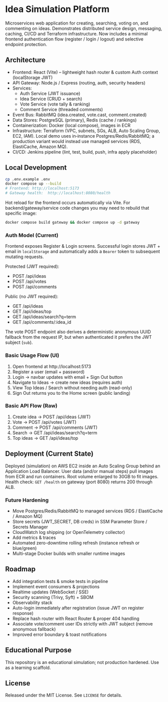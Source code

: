 # Idea Simulation Platform

Microservices web application for creating, searching, voting on, and commenting on ideas. Demonstrates distributed service design, messaging, caching, CI/CD and Terraform infrastructure. Now includes a minimal frontend authentication flow (register / login / logout) and selective endpoint protection.

## Architecture
- Frontend: React (Vite) – lightweight hash router & custom Auth context (localStorage JWT)
- API Gateway: Node.js / Express (routing, auth, security headers)
- Services:
  - Auth Service (JWT issuance)
  - Idea Service (CRUD + search)
  - Vote Service (vote tally & ranking)
  - Comment Service (threaded comments)
- Event Bus: RabbitMQ (idea.created, vote.cast, comment.created)
- Data Stores: PostgreSQL (primary), Redis (cache / rankings)
- Containerization: Docker (local compose), images in ECR
- Infrastructure: Terraform (VPC, subnets, SGs, ALB, Auto Scaling Group, EC2, IAM). Local demo uses in‑instance Postgres/Redis/RabbitMQ; a production variant would instead use managed services (RDS, ElastiCache, Amazon MQ).
- CI/CD: Jenkins pipeline (lint, test, build, push, infra apply placeholder)
## Local Development
```bash
cp .env.example .env
docker compose up --build
# Frontend: http://localhost:5173
# Gateway health:  http://localhost:8080/health
```

Hot reload for the frontend occurs automatically via Vite. For backend/gateway/service code changes you may need to rebuild that specific image:
```bash
docker compose build gateway && docker compose up -d gateway
```

### Auth Model (Current)
Frontend exposes Register & Login screens. Successful login stores JWT + email in `localStorage` and automatically adds a `Bearer` token to subsequent mutating requests.

Protected (JWT required):
- POST /api/ideas
- POST /api/votes
- POST /api/comments

Public (no JWT required):
- GET /api/ideas
- GET /api/ideas/top
- GET /api/ideas/search?q=term
- GET /api/comments/:idea_id

The vote POST endpoint also derives a deterministic anonymous UUID fallback from the request IP, but when authenticated it prefers the JWT subject (`sub`).

### Basic Usage Flow (UI)
1. Open frontend at http://localhost:5173
2. Register a user (email + password)
3. Login → navbar updates with email + Sign Out button
4. Navigate to Ideas → create new ideas (requires auth)
5. View Top Ideas / Search without needing auth (read-only)
6. Sign Out returns you to the Home screen (public landing)

### Basic API Flow (Raw)
1. Create idea -> POST /api/ideas (JWT)
2. Vote -> POST /api/votes (JWT)
3. Comment -> POST /api/comments (JWT)
4. Search -> GET /api/ideas/search?q=term
5. Top ideas -> GET /api/ideas/top

## Deployment (Current State)
Deployed (simulation) on AWS EC2 inside an Auto Scaling Group behind an Application Load Balancer. User data (and/or manual steps) pull images from ECR and run containers. Root volume enlarged to 30GB to fit images. Health check: `GET /health` on gateway (port 8080) returns 200 through ALB.

### Future Hardening
- Move Postgres/Redis/RabbitMQ to managed services (RDS / ElastiCache / Amazon MQ)
- Store secrets (JWT_SECRET, DB creds) in SSM Parameter Store / Secrets Manager
- CloudWatch log shipping (or OpenTelemetry collector)
- Add metrics & traces
- Automated zero-downtime rolling refresh (instance refresh or blue/green)
- Multi-stage Docker builds with smaller runtime images

## Roadmap
- Add integration tests & smoke tests in pipeline
- Implement event consumers & projections
- Realtime updates (WebSocket / SSE)
- Security scanning (Trivy, Syft) + SBOM
- Observability stack
- Auto-login immediately after registration (issue JWT on register response)
- Replace hash router with React Router & proper 404 handling
- Associate vote/comment user IDs strictly with JWT subject (remove anonymous fallback)
- Improved error boundary & toast notifications

## Educational Purpose
This repository is an educational simulation; not production hardened. Use as a learning scaffold.

## License
Released under the MIT License. See `LICENSE` for details.
